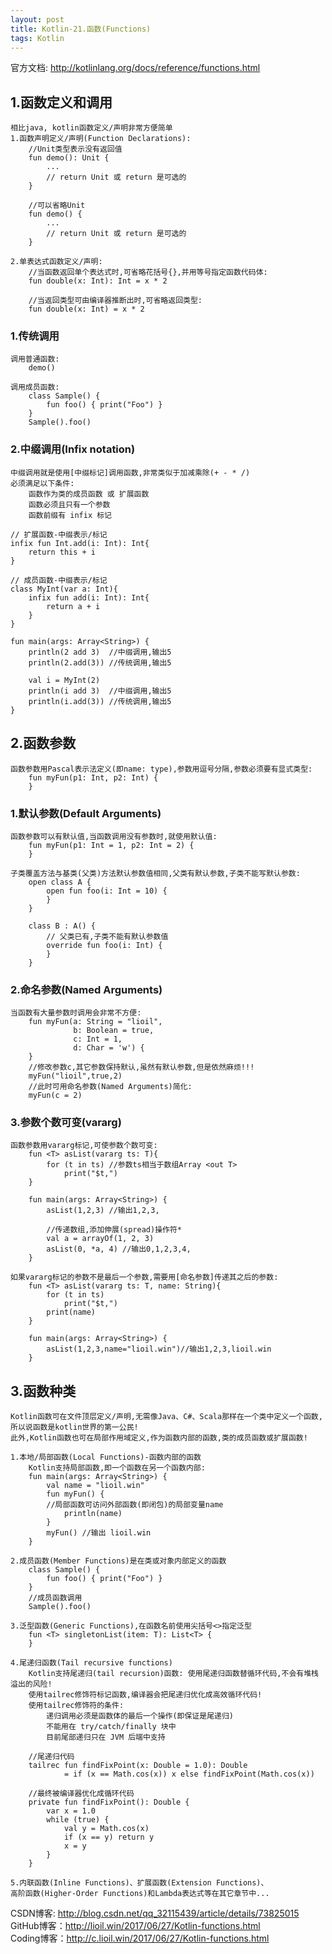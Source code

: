 ```yaml
---
layout: post
title: Kotlin-21.函数(Functions)
tags: Kotlin
---
```

官方文档: http://kotlinlang.org/docs/reference/functions.html
    
## 1.函数定义和调用
    相比java, kotlin函数定义/声明非常方便简单
    1.函数声明定义/声明(Function Declarations):
        //Unit类型表示没有返回值
        fun demo(): Unit {
            ...
            // return Unit 或 return 是可选的                     
        }

        //可以省略Unit
        fun demo() {
            ...
            // return Unit 或 return 是可选的                     
        }

    2.单表达式函数定义/声明:
        //当函数返回单个表达式时,可省略花括号{},并用等号指定函数代码体:
        fun double(x: Int): Int = x * 2
        
        //当返回类型可由编译器推断出时,可省略返回类型:
        fun double(x: Int) = x * 2

### 1.传统调用
    调用普通函数:
        demo()

    调用成员函数:
        class Sample() {
            fun foo() { print("Foo") }
        }
        Sample().foo()

### 2.中缀调用(Infix notation)
    中缀调用就是使用[中缀标记]调用函数,非常类似于加减乘除(+ - * /)
    必须满足以下条件:
        函数作为类的成员函数 或 扩展函数
        函数必须且只有一个参数
        函数前缀有 infix 标记

    // 扩展函数-中缀表示/标记
    infix fun Int.add(i: Int): Int{
        return this + i
    } 

    // 成员函数-中缀表示/标记
    class MyInt(var a: Int){    
        infix fun add(i: Int): Int{
            return a + i
        }
    }

    fun main(args: Array<String>) {          
        println(2 add 3)  //中缀调用,输出5       
        println(2.add(3)) //传统调用,输出5

        val i = MyInt(2)
        println(i add 3)  //中缀调用,输出5
        println(i.add(3)) //传统调用,输出5
    }

## 2.函数参数    
    函数参数用Pascal表示法定义(即name: type),参数用逗号分隔,参数必须要有显式类型:
        fun myFun(p1: Int, p2: Int) {
        }

### 1.默认参数(Default Arguments)
    函数参数可以有默认值,当函数调用没有参数时,就使用默认值:
        fun myFun(p1: Int = 1, p2: Int = 2) {
        }
     
    子类覆盖方法与基类(父类)方法默认参数值相同,父类有默认参数,子类不能写默认参数:
        open class A {
            open fun foo(i: Int = 10) {            
            }
        }

        class B : A() {
            // 父类已有,子类不能有默认参数值
            override fun foo(i: Int) {      
            }
        }

### 2.命名参数(Named Arguments)    
    当函数有大量参数时调用会非常不方便:
        fun myFun(a: String = "lioil", 
                  b: Boolean = true, 
                  c: Int = 1, 
                  d: Char = 'w') {        
        }
        //修改参数c,其它参数保持默认,虽然有默认参数,但是依然麻烦!!!
        myFun("lioil",true,2)        
        //此时可用命名参数(Named Arguments)简化:
        myFun(c = 2)

### 3.参数个数可变(vararg)
    函数参数用vararg标记,可使参数个数可变:
        fun <T> asList(vararg ts: T){        
            for (t in ts) //参数ts相当于数组Array <out T>
                print("$t,")
        }

        fun main(args: Array<String>) {
            asList(1,2,3) //输出1,2,3,

            //传递数组,添加伸展(spread)操作符*
            val a = arrayOf(1, 2, 3)
            asList(0, *a, 4) //输出0,1,2,3,4,
        }

    如果vararg标记的参数不是最后一个参数,需要用[命名参数]传递其之后的参数:        
        fun <T> asList(vararg ts: T, name: String){  
            for (t in ts)
                print("$t,")
            print(name)
        }

        fun main(args: Array<String>) {            
            asList(1,2,3,name="lioil.win")//输出1,2,3,lioil.win
        }

## 3.函数种类
    Kotlin函数可在文件顶层定义/声明,无需像Java、C#、Scala那样在一个类中定义一个函数,
    所以说函数是kotlin世界的第一公民!
    此外,Kotlin函数也可在局部作用域定义,作为函数内部的函数,类的成员函数或扩展函数!

    1.本地/局部函数(Local Functions)-函数内部的函数
        Kotlin支持局部函数,即一个函数在另一个函数内部:    
        fun main(args: Array<String>) {
            val name = "lioil.win"
            fun myFun() {
            //局部函数可访问外部函数(即闭包)的局部变量name
                println(name)
            } 
            myFun() //输出 lioil.win
        }

    2.成员函数(Member Functions)是在类或对象内部定义的函数
        class Sample() {
            fun foo() { print("Foo") }
        }
        //成员函数调用
        Sample().foo()

    3.泛型函数(Generic Functions),在函数名前使用尖括号<>指定泛型
        fun <T> singletonList(item: T): List<T> {
        }

    4.尾递归函数(Tail recursive functions)
        Kotlin支持尾递归(tail recursion)函数: 使用尾递归函数替循环代码,不会有堆栈溢出的风险!
        使用tailrec修饰符标记函数,编译器会把尾递归优化成高效循环代码!
        使用tailrec修饰符的条件:
            递归调用必须是函数体的最后一个操作(即保证是尾递归)
            不能用在 try/catch/finally 块中
            目前尾部递归只在 JVM 后端中支持

        //尾递归代码
        tailrec fun findFixPoint(x: Double = 1.0): Double
                = if (x == Math.cos(x)) x else findFixPoint(Math.cos(x))
        
        //最终被编译器优化成循环代码
        private fun findFixPoint(): Double {
            var x = 1.0
            while (true) {
                val y = Math.cos(x)
                if (x == y) return y
                x = y
            }
        }

    5.内联函数(Inline Functions)、扩展函数(Extension Functions)、
    高阶函数(Higher-Order Functions)和Lambda表达式等在其它章节中...

CSDN博客: http://blog.csdn.net/qq_32115439/article/details/73825015   
GitHub博客：http://lioil.win/2017/06/27/Kotlin-functions.html   
Coding博客：http://c.lioil.win/2017/06/27/Kotlin-functions.html